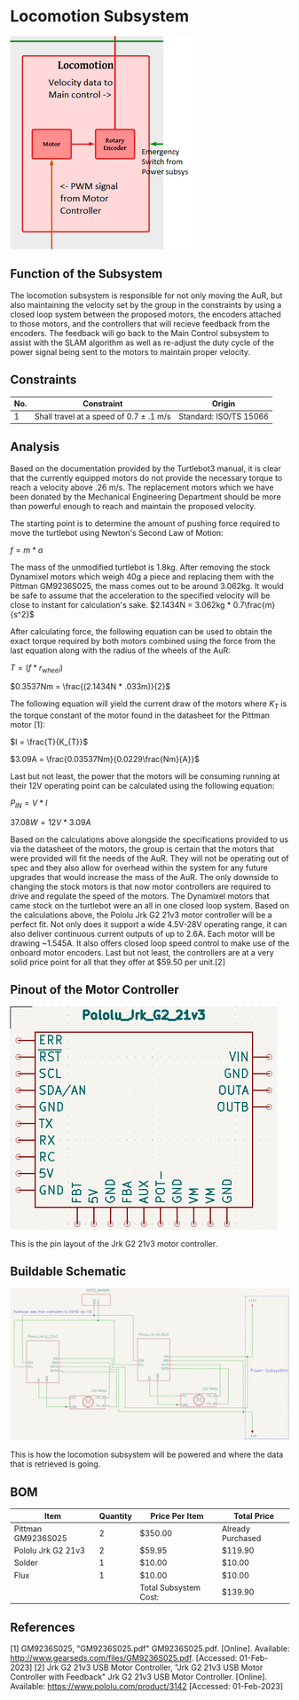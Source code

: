 # Locomotion Subsystem
![Alt text](https://github.com/Hawk652/Capstone-Guidance-Robot/blob/SamuelMandody-signoff-Locomotion/Documentation/Images/Locomotion_updated.png)

## Function of the Subsystem
The locomotion subsystem is responsible for not only moving the AuR, but also maintaining the velocity set by the group in the constraints by using a closed loop system between the proposed motors, the encoders attached to those motors, and the controllers that will recieve feedback from the encoders. The feedback will go back to the Main Control subsystem to assist with the SLAM algorithm as well as re-adjust the duty cycle of the power signal being sent to the motors to maintain proper velocity.

## Constraints
|     No. |Constraint  |  Origin  |
|-|-|-|
|1| Shall travel at a speed of 0.7 ± .1 m/s | Standard: ISO/TS 15066|

## Analysis
Based on the documentation provided by the Turtlebot3 manual, it is clear that the currently equipped motors do not provide the necessary torque to reach a velocity above .26 m/s. The replacement motors which we have been donated by the Mechanical Engineering Department should be more than powerful enough to reach and maintain the proposed velocity.

The starting point is to determine the amount of pushing force required to move the turtlebot using Newton's Second Law of Motion:

$f = m * a$

The mass of the unmodified turtlebot is 1.8kg. After removing the stock Dynamixel motors which weigh 40g a piece and replacing them with the Pittman GM9236S025, the mass comes out to be around 3.062kg. It would be safe to assume that the acceleration to the specified velocity will be close to instant for calculation's sake. $2.1434N = 3.062kg * 0.7\frac{m}{s^2}$

After calculating force, the following equation can be used to obtain the exact torque required by both motors combined using the force from the last equation along with the radius of the wheels of the AuR:

$T = (f * r_{wheel})$

$0.3537Nm = \frac{(2.1434N * .033m)}{2}$

The following equation will yield the current draw of the motors where $K_{T}$ is the torque constant of the motor found in the datasheet for the Pittman motor [1]:

$I = \frac{T}{K_{T}}$

$3.09A = \frac{0.03537Nm}{0.0229\frac{Nm}{A}}$

Last but not least, the power that the motors will be consuming running at their 12V operating point can be calculated using the following equation:

$P_{IN} = V * I$

$37.08W = 12V * 3.09A$

Based on the calculations above alongside the specifications provided to us via the datasheet of the motors, the group is certain that the motors that were provided will fit the needs of the AuR. They will not be operating out of spec and they also allow for overhead within the system for any future upgrades that would increase the mass of the AuR. The only downside to changing the stock motors is that now motor controllers are required to drive and regulate the speed of the motors. The Dynamixel motors that came stock on the turtlebot were an all in one closed loop system. Based on the calculations above, the Pololu Jrk G2 21v3 motor controller will be a perfect fit. Not only does it support a wide 4.5V-28V operating range, it can also deliver continuous current outputs of up to 2.6A. Each motor will be drawing ~1.545A. It also offers closed loop speed control to make use of the onboard motor encoders. Last but not least, the controllers are at a very solid price point for all that they offer at $59.50 per unit.[2]

## Pinout of the Motor Controller
![Alt text](https://github.com/Hawk652/Capstone-Guidance-Robot/blob/SamuelMandody-signoff-Locomotion/Documentation/Electrical/Schematics/motor_controller_pinout.png)

This is the pin layout of the Jrk G2 21v3 motor controller.

## Buildable Schematic
![Alt text](https://github.com/Hawk652/Capstone-Guidance-Robot/blob/SamuelMandody-signoff-Locomotion/Documentation/Images/Locomotion_buildable.png)

This is how the locomotion subsystem will be powered and where the data that is retrieved is going. 

## BOM
| Item | Quantity | Price Per Item | Total Price | 
|-|-|-|-| 
| Pittman GM9236S025 | 2 | $350.00 | Already Purchased |
| Pololu Jrk G2 21v3 | 2 |  $59.95 | $119.90 |
| Solder             | 1 |  $10.00 |  $10.00 |
|Flux                | 1 |  $10.00 |  $10.00 |
| | | Total Subsystem Cost: | $139.90|

## References
[1] GM9236S025, "GM9236S025.pdf" GM9236S025.pdf. [Online]. Available: http://www.gearseds.com/files/GM9236S025.pdf. [Accessed: 01-Feb-2023]
[2] Jrk G2 21v3 USB Motor Controller, "Jrk G2 21v3 USB Motor Controller with Feedback" Jrk G2 21v3 USB Motor Controller. [Online]. Available: https://www.pololu.com/product/3142 [Accessed: 01-Feb-2023]
